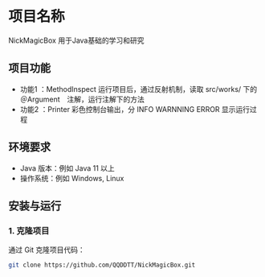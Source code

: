 # 项目名称

NickMagicBox
用于Java基础的学习和研究

## 项目功能
- 功能1 ：MethodInspect 运行项目后，通过反射机制，读取 src/works/ 下的　＠Argument　注解，运行注解下的方法
- 功能2 ：Printer 彩色控制台输出，分 INFO WARNNING ERROR 显示运行过程

## 环境要求
- Java 版本：例如 Java 11 以上
- 操作系统：例如 Windows, Linux

## 安装与运行

### 1. 克隆项目
通过 Git 克隆项目代码：
```bash
git clone https://github.com/QQDDTT/NickMagicBox.git

